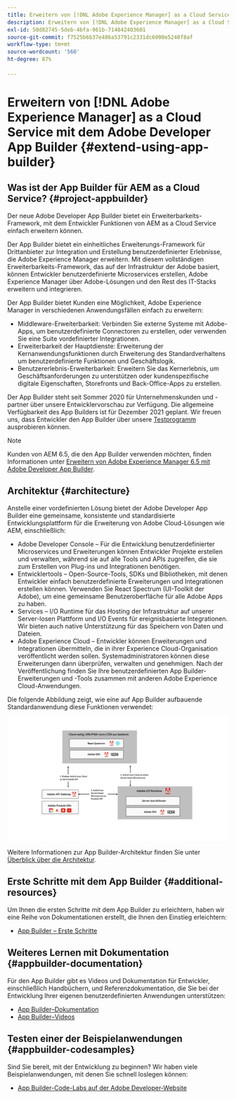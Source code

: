 ```yaml
---
title: Erweitern von [!DNL Adobe Experience Manager] as a Cloud Service mit dem Adobe Developer App Builder.
description: Erweitern von [!DNL Adobe Experience Manager] as a Cloud Service mit dem Adobe Developer App Builder.
exl-id: 50d82745-5deb-4bfa-961b-714842403601
source-git-commit: f7525b6b37e486a53791c2331dc6000e5248f8af
workflow-type: tm+mt
source-wordcount: '560'
ht-degree: 87%

---
```


# Erweitern von [!DNL Adobe Experience Manager] as a Cloud Service mit dem Adobe Developer App Builder {#extend-using-app-builder}

## Was ist der App Builder für AEM as a Cloud Service? {#project-appbuilder}

Der neue Adobe Developer App Builder bietet ein Erweiterbarkeits-Framework, mit dem Entwickler Funktionen von AEM as a Cloud Service einfach erweitern können.

Der App Builder bietet ein einheitliches Erweiterungs-Framework für Drittanbieter zur Integration und Erstellung benutzerdefinierter Erlebnisse, die Adobe Experience Manager erweitern. Mit diesem vollständigen Erweiterbarkeits-Framework, das auf der Infrastruktur der Adobe basiert, können Entwickler benutzerdefinierte Microservices erstellen, Adobe Experience Manager über Adobe-Lösungen und den Rest des IT-Stacks erweitern und integrieren.

Der App Builder bietet Kunden eine Möglichkeit, Adobe Experience Manager in verschiedenen Anwendungsfällen einfach zu erweitern:

* Middleware-Erweiterbarkeit: Verbinden Sie externe Systeme mit Adobe-Apps, um benutzerdefinierte Connectoren zu erstellen, oder verwenden Sie eine Suite vordefinierter Integrationen.
* Erweiterbarkeit der Hauptdienste: Erweiterung der Kernanwendungsfunktionen durch Erweiterung des Standardverhaltens um benutzerdefinierte Funktionen und Geschäftslogik.
* Benutzererlebnis-Erweiterbarkeit: Erweitern Sie das Kernerlebnis, um Geschäftsanforderungen zu unterstützen oder kundenspezifische digitale Eigenschaften, Storefronts und Back-Office-Apps zu erstellen.

Der App Builder steht seit Sommer 2020 für Unternehmenskunden und -partner über unsere Entwicklervorschau zur Verfügung. Die allgemeine Verfügbarkeit des App Builders ist für Dezember 2021 geplant. Wir freuen uns, dass Entwickler den App Builder über unsere [Testprogramm](https://adobe.ly/appbuilder-trial) ausprobieren können.

>[!NOTE]
>
> Kunden von AEM 6.5, die den App Builder verwenden möchten, finden Informationen unter [Erweitern von Adobe Experience Manager 6.5 mit Adobe Developer App Builder](https://experienceleague.adobe.com/docs/experience-manager-65/developing/extending-aem/app-builder.html?lang=de).

## Architektur {#architecture}

Anstelle einer vordefinierten Lösung bietet der Adobe Developer App Builder eine gemeinsame, konsistente und standardisierte Entwicklungsplattform für die Erweiterung von Adobe Cloud-Lösungen wie AEM, einschließlich:

* Adobe Developer Console – Für die Entwicklung benutzerdefinierter Microservices und Erweiterungen können Entwickler Projekte erstellen und verwalten, während sie auf alle Tools und APIs zugreifen, die sie zum Erstellen von Plug-ins und Integrationen benötigen.
* Entwicklertools – Open-Source-Tools, SDKs und Bibliotheken, mit denen Entwickler einfach benutzerdefinierte Erweiterungen und Integrationen erstellen können. Verwenden Sie React Spectrum (UI-Toolkit der Adobe), um eine gemeinsame Benutzeroberfläche für alle Adobe Apps zu haben.
* Services – I/O Runtime für das Hosting der Infrastruktur auf unserer Server-losen Plattform und I/O Events für ereignisbasierte Integrationen. Wir bieten auch native Unterstützung für das Speichern von Daten und Dateien.
* Adobe Experience Cloud – Entwickler können Erweiterungen und Integrationen übermitteln, die in ihrer Experience Cloud-Organisation veröffentlicht werden sollen. Systemadministratoren können diese Erweiterungen dann überprüfen, verwalten und genehmigen. Nach der Veröffentlichung finden Sie Ihre benutzerdefinierten App Builder-Erweiterungen und -Tools zusammen mit anderen Adobe Experience Cloud-Anwendungen.

Die folgende Abbildung zeigt, wie eine auf App Builder aufbauende Standardanwendung diese Funktionen verwendet:

![Architektur](/help/implementing/developing/extending/assets/appbuilder-architecture.jpg)

Weitere Informationen zur App Builder-Architektur finden Sie unter [Überblick über die Architektur](https://www.adobe.io/app-builder/docs/guides/).

## Erste Schritte mit dem App Builder {#additional-resources}

Um Ihnen die ersten Schritte mit dem App Builder zu erleichtern, haben wir eine Reihe von Dokumentationen erstellt, die Ihnen den Einstieg erleichtern:

* [App Builder – Erste Schritte](https://www.adobe.io/app-builder/docs/getting_started/)

## Weiteres Lernen mit Dokumentation {#appbuilder-documentation}

Für den App Builder gibt es Videos und Dokumentation für Entwickler, einschließlich Handbüchern, und Referenzdokumentation, die Sie bei der Entwicklung Ihrer eigenen benutzerdefinierten Anwendungen unterstützen:

* [App Builder–Dokumentation](https://www.adobe.io/app-builder/docs/overview/)
* [App Builder–Videos](https://www.youtube.com/playlist?list=PLcVEYUqU7VRfDij-Jbjyw8S8EzW073F_o)

## Testen einer der Beispielanwendungen {#appbuilder-codesamples}

Sind Sie bereit, mit der Entwicklung zu beginnen? Wir haben viele Beispielanwendungen, mit denen Sie schnell loslegen können:

* [App Builder-Code-Labs auf der Adobe Developer-Website](https://www.adobe.io/app-builder/docs/resources/)
